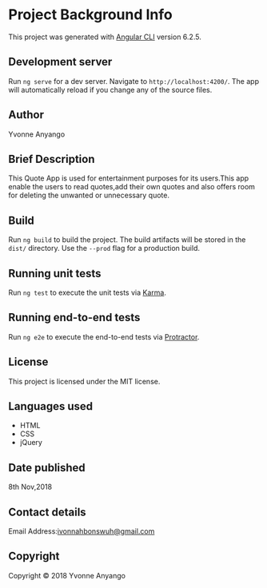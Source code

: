 # Project Background Info
This project was generated with [Angular CLI](https://github.com/angular/angular-cli) version 6.2.5.

## Development server

Run `ng serve` for a dev server. Navigate to `http://localhost:4200/`. The app will automatically reload if you change any of the source files.

## Author

Yvonne Anyango

## Brief Description

This Quote App is used for entertainment purposes for its users.This app enable the users to read quotes,add their own quotes and also offers room for deleting the unwanted or unnecessary quote.

## Build

Run `ng build` to build the project. The build artifacts will be stored in the `dist/` directory. Use the `--prod` flag for a production build.

## Running unit tests

Run `ng test` to execute the unit tests via [Karma](https://karma-runner.github.io).

## Running end-to-end tests

Run `ng e2e` to execute the end-to-end tests via [Protractor](http://www.protractortest.org/).

## License

This project is licensed under the MIT license.

## Languages used

 * HTML
 * CSS
 * jQuery

## Date published

8th Nov,2018

## Contact details

Email Address:ivonnahbonswuh@gmail.com

## Copyright

Copyright © 2018 Yvonne Anyango
